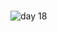 #
![day 18](https://user-images.githubusercontent.com/122131469/215708728-e646db0d-161f-4b62-9d3f-a9dbf2d02386.gif)

